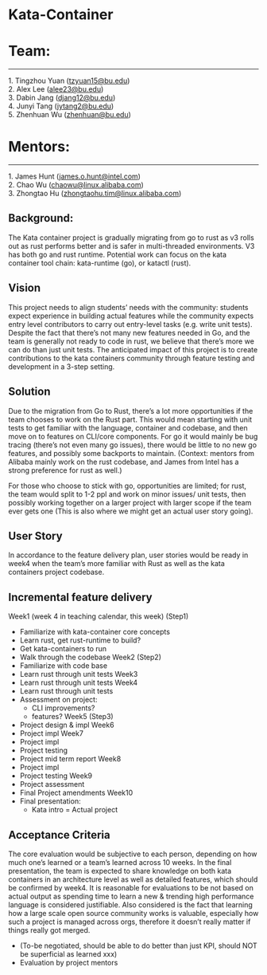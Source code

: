 # Kata-Container

Team:
=====
 
* * *
 
  
 
 
1\. Tingzhou Yuan (tzyuan15@bu.edu)  
2\. Alex Lee (alee23@bu.edu)  
3\. Dabin Jang (djang12@bu.edu)  
4\. Junyi Tang (jytang2@bu.edu)  
5\. Zhenhuan Wu (zhenhuan@bu.edu)
 
  
 
Mentors:
========
 
* * *
 
  
 
1\. James Hunt (james.o.hunt@intel.com)  
2\. Chao Wu (chaowu@linux.alibaba.com)  
3\. Zhongtao Hu (zhongtaohu.tim@linux.alibaba.com)
## Background: 
The Kata container project is gradually migrating from go to rust as v3 rolls out as rust performs better and is safer in multi-threaded environments. V3 has both go and rust runtime. Potential work can focus on the kata container tool chain: kata-runtime (go), or katactl (rust).  

## Vision
This project needs to align students’ needs with the community: students expect experience in building actual features while the community expects entry level contributors to carry out entry-level tasks (e.g. write unit tests). Despite the fact that there’s not many new features needed in Go, and the team is generally not ready to code in rust, we believe that there’s more we can do than just unit tests. The anticipated impact of this project is to create contributions to the kata containers community through feature testing and development in a 3-step setting.  

## Solution
Due to the migration from Go to Rust, there’s a lot more opportunities if the team chooses to work on the Rust part. This would mean starting with unit tests to get familiar with the language, container and codebase, and then move on to features on CLI/core components. For go it would mainly be bug tracing (there’s not even many go issues), there would be little to no new go features, and possibly some backports to maintain.
 (Context: mentors from Alibaba mainly work on the rust codebase, and James from Intel has a strong preference for rust as well.)

For those who choose to stick with go, opportunities are limited; for rust, the team would split to 1-2 ppl and work on minor issues/ unit tests, then possibly working together on a larger project with larger scope if the team ever gets one (This is also where we might get an actual user story going).  

## User Story
In accordance to the feature delivery plan, user stories would be ready in week4 when the team’s more familiar with Rust as well as the kata containers project codebase.  

## Incremental feature delivery
Week1 (week 4 in teaching calendar, this week) (Step1)
- Familiarize with kata-container core concepts
- Learn rust, get rust-runtime to build?
- Get kata-containers to run
- Walk through the codebase
Week2 (Step2)
- Familiarize with code base
- Learn rust through unit tests
Week3
- Learn rust through unit tests
Week4
- Learn rust through unit tests
- Assessment on project: 
  - CLI improvements?
  - features?
Week5 (Step3)
- Project design & impl
Week6
- Project impl
Week7
- Project impl
- Project testing
- Project mid term report
Week8
- Project impl
- Project testing
Week9
- Project assessment
- Final Project amendments
Week10
- Final presentation:
   - Kata intro
   = Actual project  

## Acceptance Criteria
The core evaluation would be subjective to each person,  depending on how much one’s learned or a team’s learned across 10 weeks. In the final presentation, the team is expected to share knowledge on both kata containers in an architecture level as well as detailed features, which should be confirmed by week4. It is reasonable for evaluations to be not based on actual output as spending time to learn a new & trending high performance language is considered justifiable. Also considered is the fact that learning how a large scale open source community works is valuable, especially how such a project is managed across orgs, therefore it doesn’t really matter if things really got merged.
   - (To-be negotiated, should be able to do better than just KPI, should NOT be superficial as learned xxx)
   - Evaluation by project mentors
